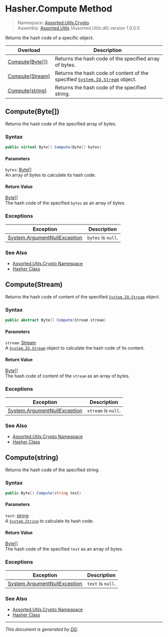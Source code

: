 ﻿# Hasher.Compute Method

> Namespace: [Assorted.Utils.Crypto](_toc.Assorted.Utils.md#Assorted.Utils.Crypto%20Namespace)\
> Assembly: [Assorted.Utils](_toc.Assorted.Utils.md) (Assorted.Utils.dll) version 1.0.0.0

Returns the hash code of a specific object.

Overload | Description
--- | ---
[Compute(Byte[])](Assorted.Utils.Crypto.Hasher.Compute.md#Compute%28Byte%5B%5D%29) | Returns the hash code of the specified array of bytes.
[Compute(Stream)](Assorted.Utils.Crypto.Hasher.Compute.md#Compute%28Stream%29) | Returns the hash code of content of the specified [`System.IO.Stream`](https://docs.microsoft.com/en-us/dotnet/api/system.io.stream) object.
[Compute(string)](Assorted.Utils.Crypto.Hasher.Compute.md#Compute%28string%29) | Returns the hash code of the specified string.

## Compute(Byte[])

Returns the hash code of the specified array of bytes.

### Syntax

```csharp
public virtual Byte[] Compute(Byte[] bytes)
```

#### Parameters

`bytes`: [Byte[]](https://docs.microsoft.com/en-us/dotnet/api/system.byte)\
An array of bytes to calculate its hash code.

#### Return Value

[Byte[]](https://docs.microsoft.com/en-us/dotnet/api/system.byte)\
The hash code of the specified `bytes` as an array of bytes.

### Exceptions

Exception | Description
--- | ---
[System.ArgumentNullException](https://docs.microsoft.com/en-us/dotnet/api/system.argumentnullexception) | `bytes` is `null`.

### See Also

- [Assorted.Utils.Crypto Namespace](_toc.Assorted.Utils.md#Assorted.Utils.Crypto%20Namespace)
- [Hasher Class](Assorted.Utils.Crypto.Hasher.md)

## Compute(Stream)

Returns the hash code of content of the specified [`System.IO.Stream`](https://docs.microsoft.com/en-us/dotnet/api/system.io.stream) object.

### Syntax

```csharp
public abstract Byte[] Compute(Stream stream)
```

#### Parameters

`stream`: [Stream](https://docs.microsoft.com/en-us/dotnet/api/system.io.stream)\
A [`System.IO.Stream`](https://docs.microsoft.com/en-us/dotnet/api/system.io.stream) object to calculate the hash code of its content.

#### Return Value

[Byte[]](https://docs.microsoft.com/en-us/dotnet/api/system.byte)\
The hash code of content of the `stream` as an array of bytes.

### Exceptions

Exception | Description
--- | ---
[System.ArgumentNullException](https://docs.microsoft.com/en-us/dotnet/api/system.argumentnullexception) | `stream` is `null`.

### See Also

- [Assorted.Utils.Crypto Namespace](_toc.Assorted.Utils.md#Assorted.Utils.Crypto%20Namespace)
- [Hasher Class](Assorted.Utils.Crypto.Hasher.md)

## Compute(string)

Returns the hash code of the specified string.

### Syntax

```csharp
public Byte[] Compute(string text)
```

#### Parameters

`text`: [string](https://docs.microsoft.com/en-us/dotnet/api/system.string)\
A [`System.String`](https://docs.microsoft.com/en-us/dotnet/api/system.string) to calculate its hash code.

#### Return Value

[Byte[]](https://docs.microsoft.com/en-us/dotnet/api/system.byte)\
The hash code of the specified `text` as an array of bytes.

### Exceptions

Exception | Description
--- | ---
[System.ArgumentNullException](https://docs.microsoft.com/en-us/dotnet/api/system.argumentnullexception) | `text` is `null`.

### See Also

- [Assorted.Utils.Crypto Namespace](_toc.Assorted.Utils.md#Assorted.Utils.Crypto%20Namespace)
- [Hasher Class](Assorted.Utils.Crypto.Hasher.md)

---

_This document is generated by [DG](https://github.com/Khojasteh/dg)._
